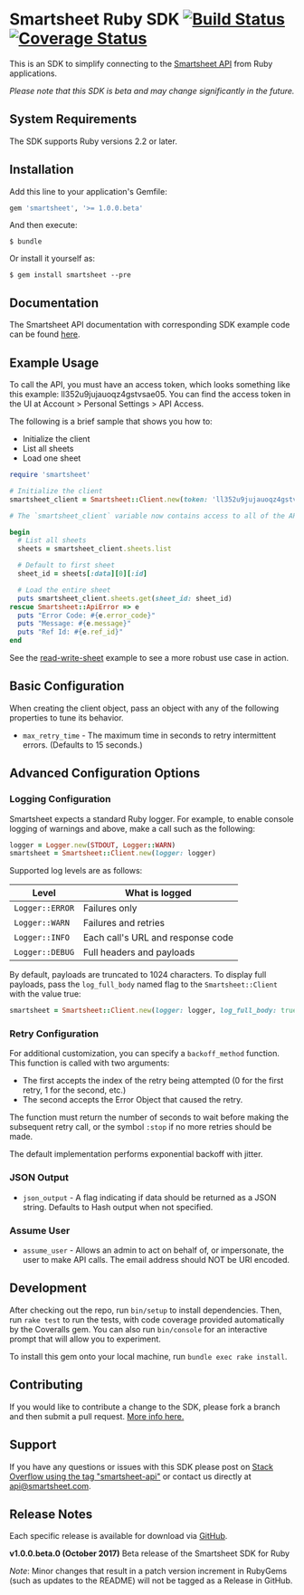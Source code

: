 # Smartsheet Ruby SDK [![Build Status](https://travis-ci.org/smartsheet-platform/smartsheet-ruby-sdk.svg?branch=master)](https://travis-ci.org/smartsheet-platform/smartsheet-ruby-sdk) [![Coverage Status](https://coveralls.io/repos/github/smartsheet-platform/smartsheet-ruby-sdk/badge.svg?branch=master)](https://coveralls.io/github/smartsheet-platform/smartsheet-ruby-sdk?branch=master)

This is an SDK to simplify connecting to the [Smartsheet API](http://www.smartsheet.com/developers/api-documentation) from Ruby applications.

*Please note that this SDK is beta and may change significantly in the future.*

## System Requirements

The SDK supports Ruby versions 2.2 or later.

## Installation

Add this line to your application's Gemfile:

```ruby
gem 'smartsheet', '>= 1.0.0.beta'
```

And then execute:

    $ bundle

Or install it yourself as:

    $ gem install smartsheet --pre

## Documentation

The Smartsheet API documentation with corresponding SDK example code can be found [here](http://www.smartsheet.com/developers/api-documentation).

## Example Usage

To call the API, you must have an access token, which looks something like this example: ll352u9jujauoqz4gstvsae05. You can find the access token in the UI at Account > Personal Settings > API Access. 

The following is a brief sample that shows you how to:

* Initialize the client
* List all sheets
* Load one sheet

```ruby
require 'smartsheet'

# Initialize the client
smartsheet_client = Smartsheet::Client.new(token: 'll352u9jujauoqz4gstvsae05')

# The `smartsheet_client` variable now contains access to all of the APIs

begin
  # List all sheets
  sheets = smartsheet_client.sheets.list

  # Default to first sheet
  sheet_id = sheets[:data][0][:id]

  # Load the entire sheet
  puts smartsheet_client.sheets.get(sheet_id: sheet_id)
rescue Smartsheet::ApiError => e
  puts "Error Code: #{e.error_code}"
  puts "Message: #{e.message}"
  puts "Ref Id: #{e.ref_id}"
end
```

See the [read-write-sheet](https://github.com/smartsheet-samples/ruby-read-write-sheet) example to see a more robust use case in action.

## Basic Configuration

When creating the client object, pass an object with any of the following properties to tune its behavior.

* `max_retry_time` - The maximum time in seconds to retry intermittent errors. (Defaults to 15 seconds.)

## Advanced Configuration Options
### Logging Configuration

Smartsheet expects a standard Ruby logger.  For example, to enable console logging of warnings and above, make a call such as the following:

```ruby
logger = Logger.new(STDOUT, Logger::WARN)
smartsheet = Smartsheet::Client.new(logger: logger)
```

Supported log levels are as follows:

|Level          |What is logged                   |
|---------------|---------------------------------|
|`Logger::ERROR`|Failures only                    |
|`Logger::WARN` |Failures and retries             |
|`Logger::INFO` |Each call's URL and response code|
|`Logger::DEBUG`|Full headers and payloads        |

By default, payloads are truncated to 1024 characters.  To display full payloads, pass the `log_full_body` named flag to the `Smartsheet::Client` with the value true:

```ruby
smartsheet = Smartsheet::Client.new(logger: logger, log_full_body: true)
```

### Retry Configuration

For additional customization, you can specify a `backoff_method` function.  This function is called with two arguments:

* The first accepts the index of the retry being attempted (0 for the first retry, 1 for the second, etc.)
* The second accepts the Error Object that caused the retry.

The function must return the number of seconds to wait before making the subsequent retry call, or the symbol `:stop` if no more retries should be made.

The default implementation performs exponential backoff with jitter.

### JSON Output

* `json_output` - A flag indicating if data should be returned as a JSON string. Defaults to Hash output when not specified.

### Assume User

* `assume_user` - Allows an admin to act on behalf of, or impersonate, the user to make API calls. The email address should NOT be URI encoded.

## Development

After checking out the repo, run `bin/setup` to install dependencies. Then, run `rake test` to run the tests, with code coverage provided automatically by the Coveralls gem. You can also run `bin/console` for an interactive prompt that will allow you to experiment.

To install this gem onto your local machine, run `bundle exec rake install`.

## Contributing

If you would like to contribute a change to the SDK, please fork a branch and then submit a pull request.
[More info here.](https://help.github.com/articles/using-pull-requests)

## Support

If you have any questions or issues with this SDK please post on [Stack Overflow using the tag "smartsheet-api"](http://stackoverflow.com/questions/tagged/smartsheet-api) or contact us directly at api@smartsheet.com.

## Release Notes

Each specific release is available for download via [GitHub](https://github.com/smartsheet-platform/smartsheet-ruby-sdk/tags).

**v1.0.0.beta.0 (October 2017)**
Beta release of the Smartsheet SDK for Ruby

*Note*: Minor changes that result in a patch version increment in RubyGems (such as updates to the README) will not be tagged as a Release in GitHub.
